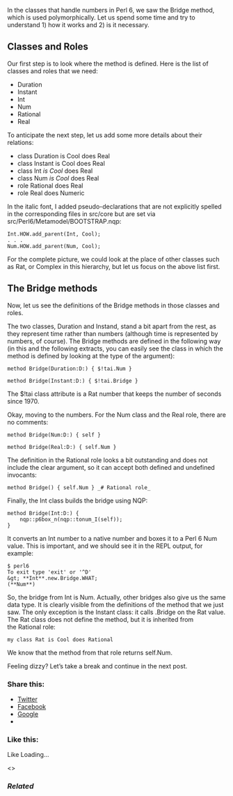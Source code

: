 In the classes that handle numbers in Perl 6, we saw the Bridge method, which is used polymorphically. Let us spend some time and try to understand 1) how it works and 2) is it necessary.

## Classes and Roles

Our first step is to look where the method is defined. Here is the list of classes and roles that we need:

* Duration
* Instant
* Int
* Num
* Rational
* Real

To anticipate the next step, let us add some more details about their relations:

* class Duration is Cool does Real
* class Instant is Cool does Real
* class Int _is Cool_ does Real
* class Num _is Cool_ does Real
* role Rational does Real
* role Real does Numeric

In the italic font, I added pseudo-declarations that are not explicitly spelled in the corresponding files in src/core but are set via src/Perl6/Metamodel/BOOTSTRAP.nqp:

	Int.HOW.add_parent(Int, Cool);
	. . .
	Num.HOW.add_parent(Num, Cool);

For the complete picture, we could look at the place of other classes such as Rat, or Complex in this hierarchy, but let us focus on the above list first.

## The Bridge methods

Now, let us see the definitions of the Bridge methods in those classes and roles.

The two classes, Duration and Instand, stand a bit apart from the rest, as they represent time rather than numbers (although time is represented by numbers, of course). The Bridge methods are defined in the following way (in this and the following extracts, you can easily see the class in which the method is defined by looking at the type of the argument):

	method Bridge(Duration:D:) { $!tai.Num }

	method Bridge(Instant:D:) { $!tai.Bridge }

The $!tai class attribute is a Rat number that keeps the number of seconds since 1970.

Okay, moving to the numbers. For the Num class and the Real role, there are no comments:

	method Bridge(Num:D:) { self }

	method Bridge(Real:D:) { self.Num }

The definition in the Rational role looks a bit outstanding and does not include the clear argument, so it can accept both defined and undefined invocants:

	method Bridge() { self.Num } _# Rational role_

Finally, the Int class builds the bridge using NQP:

	method Bridge(Int:D:) {
	    nqp::p6box_n(nqp::tonum_I(self));
	}

It converts an Int number to a native number and boxes it to a Perl 6 Num value. This is important, and we should see it in the REPL output, for example:

	$ perl6
	To exit type 'exit' or '^D'
	&gt; **Int**.new.Bridge.WHAT;
	(**Num**)

So, the bridge from Int is Num. Actually, other bridges also give us the same data type. It is clearly visible from the definitions of the method that we just saw. The only exception is the Instant class: it calls .Bridge on the Rat value. The Rat class does not define the method, but it is inherited from the Rational role:

	my class Rat is Cool does Rational

We know that the method from that role returns self.Num.

Feeling dizzy? Let’s take a break and continue in the next post.

### Share this:

* [Twitter][1]
* [Facebook][2]
* [Google][3]
*

### Like this:

Like Loading...

<>

### _Related_

  [1]: https://perl6.online/2018/02/11/53-going-over-the-bridge-part-1/?share=twitter "Click to share on Twitter"
  [2]: https://perl6.online/2018/02/11/53-going-over-the-bridge-part-1/?share=facebook "Click to share on Facebook"
  [3]: https://perl6.online/2018/02/11/53-going-over-the-bridge-part-1/?share=google-plus-1 "Click to share on Google+"